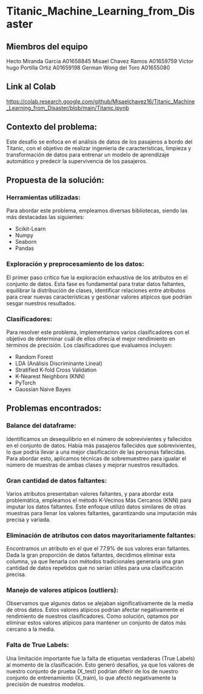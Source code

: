 # Titanic_Machine_Learning_from_Disaster

## Miembros del equipo
  Hecto Miranda Garcia A01658845
  Misael Chavez Ramos A01659759
  Victor hugo Portilla Ortiz A01659198
  German Wong del Toro A01655080
 
## Link al Colab
https://colab.research.google.com/github/Misaelchavez16/Titanic_Machine_Learning_from_Disaster/blob/main/Titanic.ipynb

## Contexto del problema:

Este desafío se enfoca en el análisis de datos de los pasajeros a bordo del Titanic, con el objetivo de realizar ingeniería de características, limpieza y transformación de datos para entrenar un modelo de aprendizaje automático y predecir la supervivencia de los pasajeros.

## Propuesta de la solución:

### Herramientas utilizadas:

Para abordar este problema, empleamos diversas bibliotecas, siendo las más destacadas las siguientes:

  - Scikit-Learn
  - Numpy
  - Seaborn
  - Pandas

### Exploración y preprocesamiento de los datos:

El primer paso crítico fue la exploración exhaustiva de los atributos en el conjunto de datos. Esta fase es fundamental para tratar datos faltantes, equilibrar la distribución de clases, identificar relaciones entre atributos para crear nuevas características y gestionar valores atípicos que podrían sesgar nuestros resultados.

### Clasificadores:

Para resolver este problema, implementamos varios clasificadores con el objetivo de determinar cuál de ellos ofrecía el mejor rendimiento en términos de precisión. Los clasificadores que evaluamos incluyen:

  - Random Forest
  - LDA (Análisis Discriminante Lineal)
  - Stratified K-fold Cross Validation
  - K-Nearest Neighbors (KNN)
  - PyTorch
  - Gaussian Naive Bayes

## Problemas encontrados:

### Balance del dataframe:
Identificamos un desequilibrio en el número de sobrevivientes y fallecidos en el conjunto de datos. Había más pasajeros fallecidos que sobrevivientes, lo que podría llevar a una mejor clasificación de las personas fallecidas. Para abordar esto, aplicamos técnicas de sobremuestreo para igualar el número de muestras de ambas clases y mejorar nuestros resultados.

### Gran cantidad de datos faltantes:
Varios atributos presentaban valores faltantes, y para abordar esta problemática, empleamos el método K-Vecinos Más Cercanos (KNN) para imputar los datos faltantes. Este enfoque utilizó datos similares de otras muestras para llenar los valores faltantes, garantizando una imputación más precisa y variada.

### Eliminación de atributos con datos mayoritariamente faltantes:
Encontramos un atributo en el que el 77.9% de sus valores eran faltantes. Dada la gran proporción de datos faltantes, decidimos eliminar esta columna, ya que llenarla con métodos tradicionales generaría una gran cantidad de datos repetidos que no serían útiles para una clasificación precisa.

### Manejo de valores atípicos (outliers):
Observamos que algunos datos se alejaban significativamente de la media de otros datos. Estos valores atípicos podrían afectar negativamente el rendimiento de nuestros clasificadores. Como solución, optamos por eliminar estos valores atípicos para mantener un conjunto de datos más cercano a la media.

### Falta de True Labels:
Una limitación importante fue la falta de etiquetas verdaderas (True Labels) al momento de la clasificación. Esto generó desafíos, ya que los valores de nuestro conjunto de prueba (X_test) podrían diferir de los de nuestro conjunto de entrenamiento (X_train), lo que afectó negativamente la precisión de nuestros modelos.
